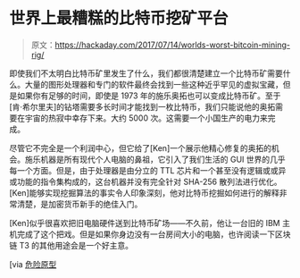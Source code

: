 # 世界上最糟糕的比特币挖矿平台

> 原文：<https://hackaday.com/2017/07/14/worlds-worst-bitcoin-mining-rig/>

即使我们不太明白比特币矿里发生了什么，我们都很清楚建立一个比特币矿需要什么。大量的图形处理器和专门的软件最终会找到一些这种近乎罕见的虚拟宝藏，但是如果你有足够的时间，即使是 1973 年的施乐奥拓也可以变成比特币矿。至于[肯·希尔里夫]的钻塔需要多长时间才能找到一枚比特币，我们只能说他的奥拓需要在宇宙的热寂中幸存下来。大约 5000 次。这需要一个小国生产的电力来完成。

尽管它不完全是一个利润中心，但它给了[Ken]一个展示他精心修复的奥拓的机会。施乐机器是所有现代个人电脑的鼻祖，它引入了我们生活的 GUI 世界的几乎每一个方面。但是，由于处理器是由分立的 TTL 芯片和一个甚至没有逻辑或或异或功能的指令集构成的，这台机器并没有完全针对 SHA-256 散列法进行优化。[Ken]能够实现挖掘算法的事实令人印象深刻，他对比特币挖掘如何进行的解释非常清楚，是加密货币新手的绝佳入门。

[Ken]似乎很喜欢把旧电脑硬件送到比特币矿场——不久前，他让一台旧的 IBM 主机完成了这个把戏。但是如果你身边没有一台房间大小的电脑，也许阅读一下区块链 T3 的其他用途会是一个好主意。

[via [危险原型](http://dangerousprototypes.com/blog/2017/07/07/bitcoin-mining-on-a-vintage-xerox-alto-computer/)